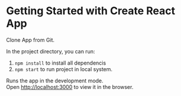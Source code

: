 # Getting Started with Create React App

Clone App from Git.

In the project directory, you can run:
1. `npm install` to install all dependencis
2. `npm start` to run project in local system.

Runs the app in the development mode.\
Open [http://localhost:3000](http://localhost:3000) to view it in the browser.

